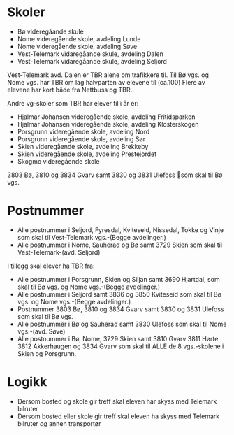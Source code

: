 # Skoler
- Bø videregåande skule
- Nome videregående skole, avdeling Lunde
- Nome videregående skole, avdeling Søve
- Vest-Telemark vidaregåande skule, avdeling Dalen
- Vest-Telemark vidaregåande skule, avdeling Seljord

Vest-Telemark avd. Dalen er TBR alene om trafikkere til. 
Til Bø vgs. og Nome vgs. har TBR om lag halvparten av elevene til (ca.100) Flere av elevene har kort både fra Nettbuss og TBR. 

Andre vg-skoler som TBR har elever til i år er:
- Hjalmar Johansen videregående skole, avdeling Fritidsparken
- Hjalmar Johansen videregående skole, avdeling Klosterskogen
- Porsgrunn videregående skole, avdeling Nord
- Porsgrunn videregående skole, avdeling Sør
- Skien videregående skole, avdeling Brekkeby
- Skien videregående skole, avdeling Prestejordet
- Skogmo videregående skole

3803 Bø, 3810 og 3834 Gvarv samt 3830 og 3831 Ulefoss som skal til Bø vgs.

# Postnummer
- Alle postnummer i Seljord, Fyresdal, Kviteseid, Nissedal, Tokke og Vinje som skal til Vest-Telemark vgs.-(Begge avdelinger.)
- Alle postnummer i Nome, Sauherad og Bø samt 3729 Skien som skal til Vest-Telemark-(avd. Seljord)

I tillegg skal elever ha TBR fra:
- Alle postnummer i Porsgrunn, Skien og Siljan samt 3690 Hjartdal, som skal til Bø vgs. og Nome vgs.-(Begge avdelinger.)
- Alle postnummer i Seljord samt 3836 og 3850 Kviteseid som skal til Bø vgs. og Nome vgs.-(Begge avdelinger.)
- Postnummer 3803 Bø, 3810 og 3834 Gvarv samt 3830 og 3831 Ulefoss som skal til Bø vgs.
- Alle postnummer i Bø og Sauherad samt 3830 Ulefoss som skal til Nome vgs.-(avd. Søve)
- Alle postnummer i Bø, Nome, 3729 Skien samt 3810 Gvarv 3811 Hørte 3812 Akkerhaugen og 3834 Gvarv som skal til ALLE de 8 vgs.-skolene i Skien og Porsgrunn.

# Logikk
- Dersom bosted og skole gir treff skal eleven har skyss med Telemark bilruter
- Dersom bosted eller skole gir treff skal eleven ha skyss med Telemark bilruter _og_ annen transportør


